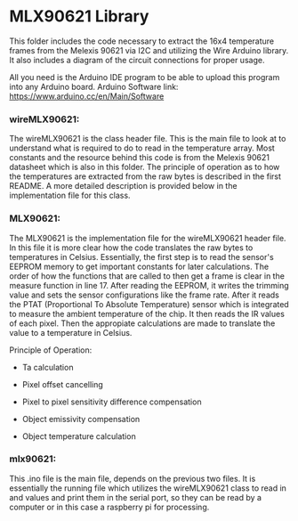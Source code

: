 # MLX90621 Library

This folder includes the code necessary to extract the 16x4 temperature frames from the Melexis 90621 via I2C and utilizing the Wire Arduino library. It also includes a diagram of the circuit connections for proper usage.

All you need is the Arduino IDE program to be able to upload this program into any Arduino board. Arduino Software link: https://www.arduino.cc/en/Main/Software

### wireMLX90621:

The wireMLX90621 is the class header file. This is the main file to look at to understand what is required to do to read in the temperature array. Most constants and the resource behind this code is from the Melexis 90621 datasheet which is also in this folder. The principle of operation as to how the temperatures are extracted from the raw bytes is described in the first README. A more detailed description is provided below in the implementation file for this class.


### MLX90621:

The MLX90621 is the implementation file for the wireMLX90621 header file. In this file it is more clear how the code translates the raw bytes to temperatures in Celsius. Essentially, the first step is to read the sensor's EEPROM memory to get important constants for later calculations. The order of how the functions that are called to then get a frame is clear in the measure function in line 17.
After reading the EEPROM, it writes the trimming value and sets the sensor configurations like the frame rate. After it reads the PTAT (Proportional To Absolute Temperature) sensor which is integrated to measure the ambient temperature of the chip. It then reads the IR values of each pixel. Then the appropiate calculations are made to translate the value to a temperature in Celsius.

Principle of Operation:

  - Ta calculation

  - Pixel offset cancelling

  - Pixel to pixel sensitivity difference compensation

  - Object emissivity compensation

  - Object temperature calculation


### mlx90621:

This .ino file is the main file, depends on the previous two files. It is essentially the running file which utilizes the wireMLX90621 class to read in and values and print them in the serial port, so they can be read by a computer or in this case a raspberry pi for processing.  
